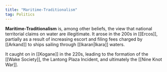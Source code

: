 ```yaml
---
title: "Maritime-Traditionalism"
tag: Politics
---
```


**Maritime-Traditionalism** is, among other beliefs, the view that national territorial claims on water are illegitimate. It arose in the 200s in [[Ercos]], partially as a result of increasing escort and filing fees charged by [[Arkand]] to ships sailing through [[Ikaran|Ikara]] waters.

It caught on in [[Kogane]] in the 220s, leading to the formation of the [[Wake Society]], the Lantong Plaza Incident, and ultimately the [[Nine Knot War]].
